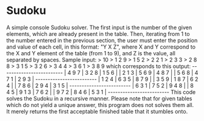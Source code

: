 # Sudoku
A simple console Sudoku solver.
The first input is the number of the given elements, which are already present in the table. Then, iterating from 1 to the number entered in the previous section, the user must enter the position and value of each cell, in this format: "Y X Z", where X and Y correspond to the X and Y element of the table (from 1 to 9), and Z is the value, all separated by spaces.
Sample input:
        > 10
        > 1 2 9
        > 1 5 2
        > 2 2 1
        > 2 3 3
        > 2 8 8
        > 3 1 5
        > 3 2 6
        > 3 4 4
        > 3 6 1
        > 3 8 9
which corresponds to this output:
        -------------------------
        | 4 9 7 | 3 2 8 | 1 5 6 |
        | 2 1 3 | 5 6 9 | 4 8 7 |
        | 5 6 8 | 4 7 1 | 2 9 3 |
        -------------------------
        | 1 2 4 | 6 3 5 | 8 7 9 |
        | 3 5 9 | 1 8 7 | 6 2 4 |
        | 7 8 6 | 2 9 4 | 3 1 5 |
        -------------------------
        | 6 3 1 | 7 5 2 | 9 4 8 |
        | 8 4 5 | 9 1 3 | 7 6 2 |
        | 9 7 2 | 8 4 6 | 5 3 1 |
        -------------------------
This code solves the Sudoku in a recursive manner. Please note that for given tables which do not yield a unique
answer, this program does not solves them all. It merely returns the first acceptable finished table that it 
stumbles onto.
